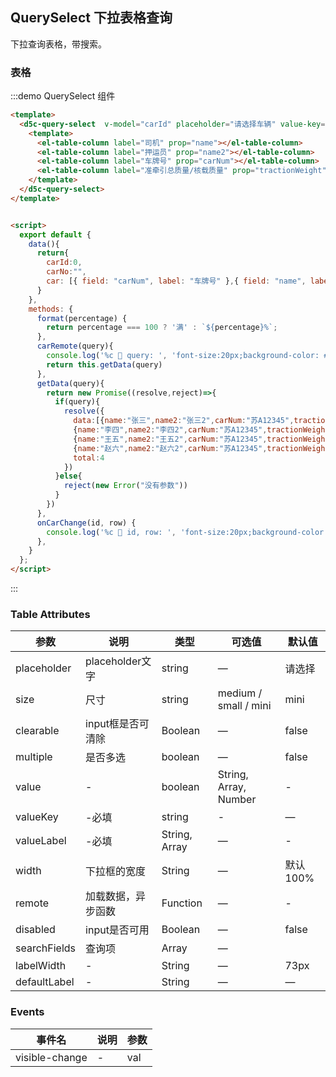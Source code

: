 <!--
 * @Author: vickiWu
 * @Date: 2022-04-07 16:15:33
 * @LastEditTime: 2022-04-21 16:23:14
 * @LastEditors: vickiWu
 * @Description: 
 * @FilePath: \d5c-ui\examples\docs\d5Comp\querySelect.md
-->
## QuerySelect 下拉表格查询

下拉查询表格，带搜索。
### 表格

:::demo QuerySelect 组件

```html
<template>
  <d5c-query-select  v-model="carId" placeholder="请选择车辆" value-key="id" value-label="carNum" :default-label="carNo" clearable :search-fields="car" :remote="carRemote" @change="onCarChange">
    <template>
      <el-table-column label="司机" prop="name"></el-table-column>
      <el-table-column label="押运员" prop="name2"></el-table-column>
      <el-table-column label="车牌号" prop="carNum"></el-table-column>
      <el-table-column label="准牵引总质量/核载质量" prop="tractionWeight"></el-table-column>
    </template>
  </d5c-query-select>
</template>


<script>
  export default {
    data(){
      return{
        carId:0,
        carNo:"",
        car: [{ field: "carNum", label: "车牌号" },{ field: "name", label: "司机" }],
      }
    },
    methods: {
      format(percentage) {
        return percentage === 100 ? '满' : `${percentage}%`;
      },
      carRemote(query){
        console.log('%c 🌽 query: ', 'font-size:20px;background-color: #E41A6A;color:#fff;', query);
        return this.getData(query)
      },
      getData(query){
        return new Promise((resolve,reject)=>{
          if(query){
            resolve({
              data:[{name:"张三",name2:"张三2",carNum:"苏A12345",tractionWeight:100},
              {name:"李四",name2:"李四2",carNum:"苏A12345",tractionWeight:100},
              {name:"王五",name2:"王五2",carNum:"苏A12345",tractionWeight:100},
              {name:"赵六",name2:"赵六2",carNum:"苏A12345",tractionWeight:100}],
              total:4
            })
          }else{
            reject(new Error("没有参数"))
          }
        })
      },
      onCarChange(id, row) {
        console.log('%c 🍻 id, row: ', 'font-size:20px;background-color: #B03734;color:#fff;', id, row);
      },
    }
  };
</script>
```
:::


### Table Attributes
| 参数      | 说明          | 类型      | 可选值                           | 默认值  |
|---------- |-------------- |---------- |--------------------------------  |-------- |
| placeholder | placeholder文字 | string | — | 请选择 |
| size | 尺寸  | string | medium / small / mini | mini |
| clearable | input框是否可清除 | Boolean | — | false |
| multiple | 是否多选 | boolean | — | false |
| value | - | boolean | String, Array, Number | - |
| valueKey | -必填 | string | - | — |
| valueLabel | -必填 | String, Array | — | - |
|width | 下拉框的宽度 | String | — | 默认100% |
| remote | 加载数据，异步函数 | Function | — | - |
| disabled | input是否可用 | Boolean | — | false |
| searchFields | 查询项 | Array | — |
| labelWidth | - | String | — | 73px |
| defaultLabel | - | String | — | — |


###  Events
| 事件名 | 说明 | 参数 |
| ---- | ---- | ---- |
| visible-change | - | val |


